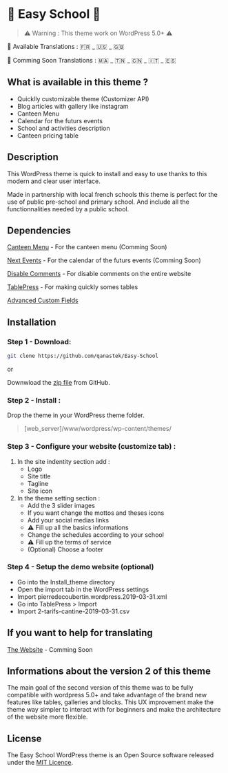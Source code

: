 # :school: Easy School :school:

> ⚠️ Warning : This theme work on WordPress 5.0+ ⚠️

📝 Available Translations : 🇫🇷 _ 🇺🇸 _ 🇬🇧

📝 Comming Soon Translations : 🇲🇦 _ 🇹🇳 _ 🇨🇳 _ 🇮🇹 _ 🇪🇸

## What is available in this theme ?

* Quicklly customizable theme (Customizer API)
* Blog articles with gallery like instagram
* Canteen Menu
* Calendar for the futurs events
* School and activities description
* Canteen pricing table

## Description

This WordPress theme is quick to install and easy to use thanks to this modern and clear user interface.

Made in partnership with local french schools this theme is perfect for the use of public pre-school and primary school. And include all the functionnalities needed by a public school.

## Dependencies

[Canteen Menu](https://github.com/qanastek/Canteen-Menu) - For the canteen menu (Comming Soon)

[Next Events](https://github.com/qanastek/Next-Events) - For the calendar of the futurs events (Comming Soon)

[Disable Comments](https://fr.wordpress.org/plugins/disable-comments/) - For disable comments on the entire website

[TablePress](https://fr.wordpress.org/plugins/tablepress/) - For making quickly somes tables

[Advanced Custom Fields](https://fr.wordpress.org/plugins/advanced-custom-fields/)

## Installation

### Step 1 - Download:

```bash
git clone https://github.com/qanastek/Easy-School
```

or

Downwload the [zip file](https://github.com/qanastek/Easy-School/archive/master.zip) from GitHub.

### Step 2 - Install :

Drop the theme in your WordPress theme folder.

> [web_server]/www/wordpress/wp-content/themes/

### Step 3 - Configure your website (customize tab) :

1. In the site indentity section add :
    - Logo
    - Site title
    - Tagline
    - Site icon
2. In the theme setting section :
    - Add the 3 slider images
    - If you want change the mottos and theses icons
    - Add your social medias links
    - ⚠️ Fill up all the basics informations
    - Change the schedules according to your school
    - ⚠️ Fill up the terms of service
    - (Optional) Choose a footer
    
### Step 4 - Setup the demo website (optional)

* Go into the Install_theme directory
* Open the import tab in the WordPress settings
* Import pierredecoubertin.wordpress.2019-03-31.xml
* Go into TablePress > Import
* Import 2-tarifs-cantine-2019-03-31.csv

## If you want to help for translating

[The Website](https://github.com/qanastek) - Comming Soon

## Informations about the version 2 of this theme

The main goal of the second version of this theme was to be fully compatible with wordpress 5.0+ and take advantage of the brand new features like tables, galleries and blocks. This UX improvement make the theme way simpler to interact with for beginners and make the architecture of the website more flexible. 

## License

The Easy School WordPress theme is an Open Source software released under the [MIT Licence](https://choosealicense.com/licenses/mit/).
